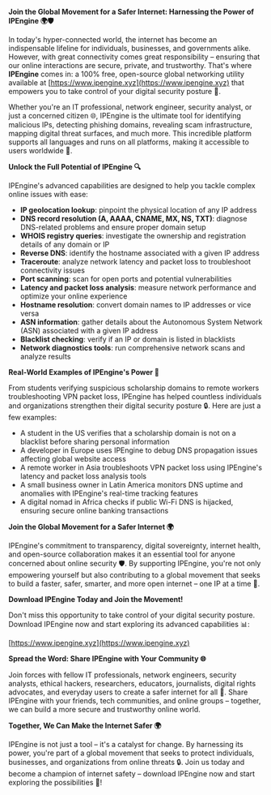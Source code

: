 **Join the Global Movement for a Safer Internet: Harnessing the Power of IPEngine 🌍🛡️**

In today's hyper-connected world, the internet has become an indispensable lifeline for individuals, businesses, and governments alike. However, with great connectivity comes great responsibility – ensuring that our online interactions are secure, private, and trustworthy. That's where **IPEngine** comes in: a 100% free, open-source global networking utility available at [https://www.ipengine.xyz](https://www.ipengine.xyz) that empowers you to take control of your digital security posture 🔐.

Whether you're an IT professional, network engineer, security analyst, or just a concerned citizen 🌐, IPEngine is the ultimate tool for identifying malicious IPs, detecting phishing domains, revealing scam infrastructure, mapping digital threat surfaces, and much more. This incredible platform supports all languages and runs on all platforms, making it accessible to users worldwide 🚀.

**Unlock the Full Potential of IPEngine 🔍**

IPEngine's advanced capabilities are designed to help you tackle complex online issues with ease:

*   **IP geolocation lookup**: pinpoint the physical location of any IP address
*   **DNS record resolution (A, AAAA, CNAME, MX, NS, TXT)**: diagnose DNS-related problems and ensure proper domain setup
*   **WHOIS registry queries**: investigate the ownership and registration details of any domain or IP
*   **Reverse DNS**: identify the hostname associated with a given IP address
*   **Traceroute**: analyze network latency and packet loss to troubleshoot connectivity issues
*   **Port scanning**: scan for open ports and potential vulnerabilities
*   **Latency and packet loss analysis**: measure network performance and optimize your online experience
*   **Hostname resolution**: convert domain names to IP addresses or vice versa
*   **ASN information**: gather details about the Autonomous System Network (ASN) associated with a given IP address
*   **Blacklist checking**: verify if an IP or domain is listed in blacklists
*   **Network diagnostics tools**: run comprehensive network scans and analyze results

**Real-World Examples of IPEngine's Power 📡**

From students verifying suspicious scholarship domains to remote workers troubleshooting VPN packet loss, IPEngine has helped countless individuals and organizations strengthen their digital security posture 🔒. Here are just a few examples:

*   A student in the US verifies that a scholarship domain is not on a blacklist before sharing personal information
*   A developer in Europe uses IPEngine to debug DNS propagation issues affecting global website access
*   A remote worker in Asia troubleshoots VPN packet loss using IPEngine's latency and packet loss analysis tools
*   A small business owner in Latin America monitors DNS uptime and anomalies with IPEngine's real-time tracking features
*   A digital nomad in Africa checks if public Wi-Fi DNS is hijacked, ensuring secure online banking transactions

**Join the Global Movement for a Safer Internet 🌍**

IPEngine's commitment to transparency, digital sovereignty, internet health, and open-source collaboration makes it an essential tool for anyone concerned about online security 🛡️. By supporting IPEngine, you're not only empowering yourself but also contributing to a global movement that seeks to build a faster, safer, smarter, and more open internet – one IP at a time 🔗.

**Download IPEngine Today and Join the Movement!**

Don't miss this opportunity to take control of your digital security posture. Download IPEngine now and start exploring its advanced capabilities 📊:

[https://www.ipengine.xyz](https://www.ipengine.xyz)

**Spread the Word: Share IPEngine with Your Community 🌐**

Join forces with fellow IT professionals, network engineers, security analysts, ethical hackers, researchers, educators, journalists, digital rights advocates, and everyday users to create a safer internet for all 🔗. Share IPEngine with your friends, tech communities, and online groups – together, we can build a more secure and trustworthy online world.

**Together, We Can Make the Internet Safer 🌍**

IPEngine is not just a tool – it's a catalyst for change. By harnessing its power, you're part of a global movement that seeks to protect individuals, businesses, and organizations from online threats 🔒. Join us today and become a champion of internet safety – download IPEngine now and start exploring the possibilities 🚀!